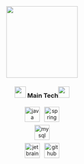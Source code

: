 <div align="center">
  <img height="190" src="https://github-readme-stats.vercel.app/api?username=KMGeon&custom_title=GitHub%20Stats&count_private=true&show_icons=true&theme=github_dark"/>
   


<div align="center"><h3><img src="https://media.giphy.com/media/WUlplcMpOCEmTGBtBW/giphy.gif" width="30"> Main Tech<img src="https://media.giphy.com/media/WUlplcMpOCEmTGBtBW/giphy.gif" width="30"></h3></div>
  
  
<p align="center">
  <img src="https://user-images.githubusercontent.com/42997924/138549989-b579e243-7e5a-4250-b3dc-5af1c1bd3d2c.png" alt="java" style="vertical-align:top; margin:4px" height="40">
  <img src="https://user-images.githubusercontent.com/42997924/138549994-fe79474a-ed4f-41bb-83f1-daff47ed01e7.png" alt="spring" style="vertical-align:top; margin:4px" height="40" >
  <br>
  <img src="https://user-images.githubusercontent.com/42997924/138549992-c05e6ccd-605f-4606-92f4-c04be1e5f7b5.png" alt="mysql" style="vertical-align:top; margin:4px" height="40">
  <br>
  <img src="https://user-images.githubusercontent.com/42997924/138549987-31c7403c-5313-40be-9bf9-af281e220aa6.png" alt="jetbrains_intellij" style="vertical-align:top; margin:4px" height="40">
  <img src="https://user-images.githubusercontent.com/42997924/138549985-086e5fa7-4dad-4c6a-9398-0da1111454d1.png" alt="github" style="vertical-align:top; margin:4px" height="40">
</p>
  </div>
